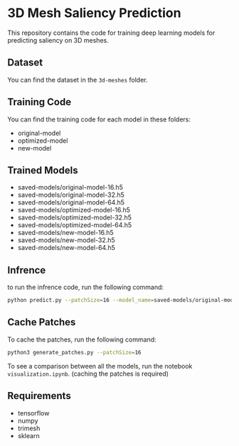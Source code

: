 # 3D Mesh Saliency Prediction

This repository contains the code for training deep learning models for predicting saliency on 3D meshes.

## Dataset

You can find the dataset in the `3d-meshes` folder.

## Training Code

You can find the training code for each model in these folders:

-    original-model
-    optimized-model
-    new-model

## Trained Models

-    saved-models/original-model-16.h5
-    saved-models/original-model-32.h5
-    saved-models/original-model-64.h5
-    saved-models/optimized-model-16.h5
-    saved-models/optimized-model-32.h5
-    saved-models/optimized-model-64.h5
-    saved-models/new-model-16.h5
-    saved-models/new-model-32.h5
-    saved-models/new-model-64.h5

## Infrence

to run the infrence code, run the following command:

```bash
python predict.py --patchSize=16 --model_name=saved-models/original-model-16.h5 --mesh_path=3d-meshes/vase_decimated.obj
```

## Cache Patches

To cache the patches, run the following command:

```bash
python3 generate_patches.py --patchSize=16
```

To see a comparison between all the models, run the notebook `visualization.ipynb`. (caching the patches is required)

## Requirements

-    tensorflow
-    numpy
-    trimesh
-    sklearn
